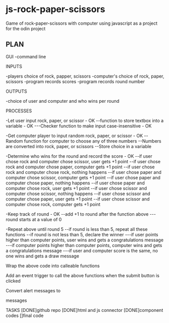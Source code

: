 # js-rock-paper-scissors
Game of rock-paper-scissors with computer using javascript as a project for the odin project


PLAN
-------------
GUI
-command line

INPUTS

-players choice of rock, papper, scissors
-computer's choice of rock, paper, scissors
-program records scores
-program records round number

OUTPUTS

-choice of user and computer and who wins per round

PROCESSES

-Let user input rock, paper, or scissor - OK
--function to store textbox into a variable - OK
 ---Checker function to make input case-insensitive - OK
 
-Get computer player to input random  rock, paper, or scissor - OK
--Random function for computer to choose any of three numbers
--Numbers are converted into rock, paper, or scissors
--Store choice in a variable

-Determine who wins for the round and record the score - OK
--if user chose rock and computer chose scissor, user gets +1 point
--if user chose rock and computer chose paper, computer gets +1 point
--if user chose rock and computer chose rock, nothing happens
--if user chose paper and computer chose scissor, computer gets +1 point
--if user chose paper and computer chose paper, nothing happens
--if user chose paper and computer chose rock, user gets +1 point
--if user chose scissor and computer chose scissor, nothing happens
--if user chose scissor and computer chose paper, user gets +1 point
--if user chose scissor and computer chose rock, computer gets +1 point

-Keep track of round - OK
--add +1 to round after the function above
---round starts at a value of 0



-Repeat above until round 5
--if round is less than 5, repeat all these functions
--if round is not less than 5, declare the winner
---if user points higher than computer points, user wins and gets a congratulations message
---if computer points higher than computer points, computer wins and gets a congratulations message
---if user and computer score is the same, no one wins and gets a draw message


Wrap the above code into calleable functions


Add an event trigger to call the above functions when the submit button is clicked

Convert alert messages to <p> messages

TASKS
[DONE]github repo
[DONE]html and js connector
[DONE]component codes
[]final code
